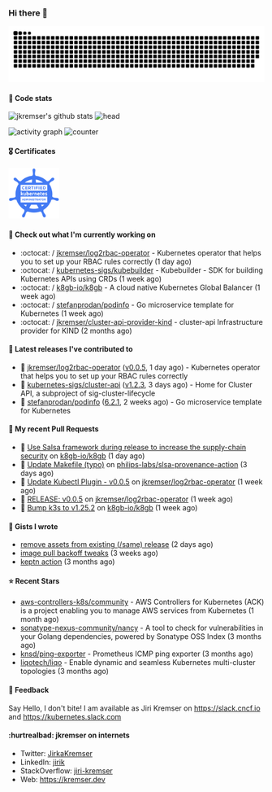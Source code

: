 ### Hi there 👋

![GitHub Snake](github-snake-dark.svg)

#### 📱 Code stats

![jkremser's github stats](https://github-readme-stats.vercel.app/api?username=jkremser&count_private=true&show_icons=true&hide_border=false&theme=tokyonight&title_color=5bcdec&bg_color=0d1117&border_radius=false) ![head](https://user-images.githubusercontent.com/535866/175570014-71166aaa-95f7-4a4f-869c-93a16481de4e.jpeg)


![activity graph](https://activity-graph.herokuapp.com/graph?username=jkremser&theme=react-dark)
![counter](https://komarev.com/ghpvc/?username=jkremser&color=5bcdec&style=for-the-badge)

#### 🎖 Certificates
<p align="left"><a href="https://www.credly.com/badges/8ca716d9-fa9b-42e6-b4a1-ad043baf5396/public_url">
<img src="https://raw.githubusercontent.com/cncf/artwork/master/other/cka/color/kubernetes-cka-color.png" alt="https://www.credly.com/badges/8ca716d9-fa9b-42e6-b4a1-ad043baf5396/public_url" width="100" height="100"/> </a>
</p>

#### 👷 Check out what I'm currently working on

- :octocat: / [jkremser/log2rbac-operator](https://github.com/jkremser/log2rbac-operator) - Kubernetes operator that helps you to set up your RBAC rules correctly (1 day ago)
- :octocat: / [kubernetes-sigs/kubebuilder](https://github.com/kubernetes-sigs/kubebuilder) - Kubebuilder - SDK for building Kubernetes APIs using CRDs (1 week ago)
- :octocat: / [k8gb-io/k8gb](https://github.com/k8gb-io/k8gb) - A cloud native Kubernetes Global Balancer (1 week ago)
- :octocat: / [stefanprodan/podinfo](https://github.com/stefanprodan/podinfo) - Go microservice template for Kubernetes (1 week ago)
- :octocat: / [jkremser/cluster-api-provider-kind](https://github.com/jkremser/cluster-api-provider-kind) - cluster-api Infrastructure provider for KIND (2 months ago)

#### 🔭 Latest releases I've contributed to

- 🎉 [jkremser/log2rbac-operator](https://github.com/jkremser/log2rbac-operator) ([v0.0.5](https://github.com/jkremser/log2rbac-operator/releases/tag/v0.0.5), 1 day ago) - Kubernetes operator that helps you to set up your RBAC rules correctly
- 🎉 [kubernetes-sigs/cluster-api](https://github.com/kubernetes-sigs/cluster-api) ([v1.2.3](https://github.com/kubernetes-sigs/cluster-api/releases/tag/v1.2.3), 3 days ago) - Home for Cluster API, a subproject of sig-cluster-lifecycle
- 🎉 [stefanprodan/podinfo](https://github.com/stefanprodan/podinfo) ([6.2.1](https://github.com/stefanprodan/podinfo/releases/tag/6.2.1), 2 weeks ago) - Go microservice template for Kubernetes

#### 🔨 My recent Pull Requests

- 💪 [Use Salsa framework during release to increase the supply-chain security](https://github.com/k8gb-io/k8gb/pull/966) on [k8gb-io/k8gb](https://github.com/k8gb-io/k8gb) (1 day ago)
- 💪 [Update Makefile (typo)](https://github.com/philips-labs/slsa-provenance-action/pull/212) on [philips-labs/slsa-provenance-action](https://github.com/philips-labs/slsa-provenance-action) (3 days ago)
- 💪 [Update Kubectl Plugin - v0.0.5](https://github.com/jkremser/log2rbac-operator/pull/48) on [jkremser/log2rbac-operator](https://github.com/jkremser/log2rbac-operator) (1 week ago)
- 💪 [RELEASE: v0.0.5](https://github.com/jkremser/log2rbac-operator/pull/45) on [jkremser/log2rbac-operator](https://github.com/jkremser/log2rbac-operator) (1 week ago)
- 💪 [Bump k3s to v1.25.2](https://github.com/k8gb-io/k8gb/pull/961) on [k8gb-io/k8gb](https://github.com/k8gb-io/k8gb) (1 week ago)

#### 📓 Gists I wrote

- [remove assets from existing (/same) release](https://gist.github.com/cbed1e82bf7f80b689176b5cedac1f1a) (2 days ago)
- [image pull backoff tweaks](https://gist.github.com/a51bd080b2050aeed8479f1a8c2a686c) (3 weeks ago)
- [keptn action](https://gist.github.com/4b9355e26643217f318fe37faa9ce444) (3 months ago)

#### ⭐ Recent Stars

- [aws-controllers-k8s/community](https://github.com/aws-controllers-k8s/community) - AWS Controllers for Kubernetes (ACK) is a project enabling you to manage AWS services from Kubernetes (1 month ago)
- [sonatype-nexus-community/nancy](https://github.com/sonatype-nexus-community/nancy) - A tool to check for vulnerabilities in your Golang dependencies, powered by Sonatype OSS Index (3 months ago)
- [knsd/ping-exporter](https://github.com/knsd/ping-exporter) - Prometheus ICMP ping exporter (3 months ago)
- [liqotech/liqo](https://github.com/liqotech/liqo) - Enable dynamic and seamless Kubernetes multi-cluster topologies (3 months ago)

#### 💬 Feedback

Say Hello, I don't bite! I am available as Jiri Kremser on https://slack.cncf.io and https://kubernetes.slack.com


#### :hurtrealbad: jkremser on internets

- Twitter: <a href="https://twitter.com/JirkaKremser">JirkaKremser</a>
- LinkedIn: <a href="https://www.linkedin.com/in/jirik/">jirik</a>
- StackOverflow: <a href="https://stackoverflow.com/users/1594980/jiri-kremser">jiri-kremser</a>
- Web: https://kremser.dev